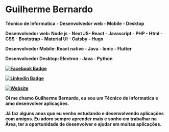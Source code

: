<h1>Guilherme Bernardo</h1>

<p> <strong>Técnico de Informatica - Desenvolvedor web - Mobile - Desktop </strong> </p>
<p> <strong>Desenvolvedor web:<strong> Node js - Next JS- React - Javascript - PHP - Html - CSS - Bootstrap - Material UI - Gatsby - Hugo </p>
<p> <strong>Desenvolvedor Mobile:</strong> React native - Java - Ionic - Flutter </p>
<p> <strong>Desenvolvedor Desktop:</strong> Electron - Java - Python</p>
  
[![Facebook Badge](https://img.shields.io/badge/-Guilherme_Bernardo-292929?style=for-the-badge&labelColor=292929&logo=facebook&logoColor=white&link=https://facebook.com/)](https://www.facebook.com/guilherme.bernardo.5682/)
  
[![Linkedin Badge](https://img.shields.io/badge/-Guilherme_Bernardo-292929?style=for-the-badge&logo=Linkedin&logoColor=white&link=https://www.linkedin.com/in/guilherme-bernardo-silva-789217194/)](https://www.linkedin.com/in/guilherme-bernardo-silva-789217194/)

[![Website](https://img.shields.io/badge/-Portifólio-292929?style=for-the-badge&link=https://gui25.github.io/main/)](https://gui25.github.io/main/) 

<p>Oi me chamo Guilherme Bernardo, eu sou um Técnico de Informatica e amo desenvolver aplicações. </p>
  
<p>Já faz alguns anos que eu venho estudando e desenvolvendo aplicações com amigos. Eu adoro sempre aprender mais e sonho em trabalhar na Área, ter a oportunidade de desenvolver e ajudar em muitas aplicações.</p>
